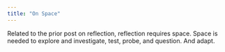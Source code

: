 ```yaml
---
title: "On Space"
---
```


Related to the prior post on reflection, reflection requires space. 
Space is needed to explore and investigate, test, probe, and question.
And adapt. 


